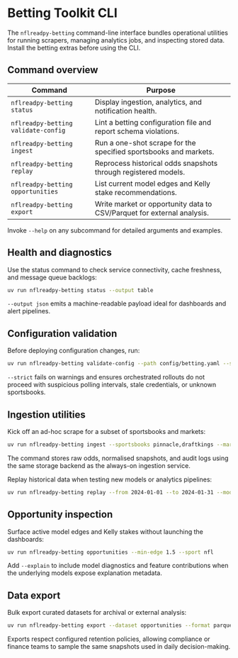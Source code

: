 # Betting Toolkit CLI

The `nflreadpy-betting` command-line interface bundles operational utilities for
running scrapers, managing analytics jobs, and inspecting stored data. Install
the betting extras before using the CLI.

## Command overview

| Command | Purpose |
| --- | --- |
| `nflreadpy-betting status` | Display ingestion, analytics, and notification health. |
| `nflreadpy-betting validate-config` | Lint a betting configuration file and report schema violations. |
| `nflreadpy-betting ingest` | Run a one-shot scrape for the specified sportsbooks and markets. |
| `nflreadpy-betting replay` | Reprocess historical odds snapshots through registered models. |
| `nflreadpy-betting opportunities` | List current model edges and Kelly stake recommendations. |
| `nflreadpy-betting export` | Write market or opportunity data to CSV/Parquet for external analysis. |

Invoke `--help` on any subcommand for detailed arguments and examples.

## Health and diagnostics

Use the status command to check service connectivity, cache freshness, and
message queue backlogs:

```bash
uv run nflreadpy-betting status --output table
```

`--output json` emits a machine-readable payload ideal for dashboards and alert
pipelines.

## Configuration validation

Before deploying configuration changes, run:

```bash
uv run nflreadpy-betting validate-config --path config/betting.yaml --strict
```

`--strict` fails on warnings and ensures orchestrated rollouts do not proceed
with suspicious polling intervals, stale credentials, or unknown sportsbooks.

## Ingestion utilities

Kick off an ad-hoc scrape for a subset of sportsbooks and markets:

```bash
uv run nflreadpy-betting ingest --sportsbooks pinnacle,draftkings --markets moneyline,spread --scope live
```

The command stores raw odds, normalised snapshots, and audit logs using the
same storage backend as the always-on ingestion service.

Replay historical data when testing new models or analytics pipelines:

```bash
uv run nflreadpy-betting replay --from 2024-01-01 --to 2024-01-31 --models elo,simulator
```

## Opportunity inspection

Surface active model edges and Kelly stakes without launching the dashboards:

```bash
uv run nflreadpy-betting opportunities --min-edge 1.5 --sport nfl
```

Add `--explain` to include model diagnostics and feature contributions when the
underlying models expose explanation metadata.

## Data export

Bulk export curated datasets for archival or external analysis:

```bash
uv run nflreadpy-betting export --dataset opportunities --format parquet --output data/opportunities.parquet
```

Exports respect configured retention policies, allowing compliance or finance
teams to sample the same snapshots used in daily decision-making.
